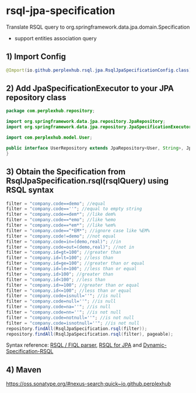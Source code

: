 # rsql-jpa-specification

Translate RSQL query to org.springframework.data.jpa.domain.Specification
- support entities association query

## 1) Import Config

```java
@Import(io.github.perplexhub.rsql.jpa.RsqlJpaSpecificationConfig.class)
```

## 2) Add JpaSpecificationExecutor to your JPA repository class

```java
package com.perplexhub.repository;

import org.springframework.data.jpa.repository.JpaRepository;
import org.springframework.data.jpa.repository.JpaSpecificationExecutor;

import com.perplexhub.model.User;

public interface UserRepository extends JpaRepository<User, String>, JpaSpecificationExecutor<User> {
}
```

## 3) Obtain the Specification from RsqlJpaSpecification.rsql(rsqlQuery) using RSQL syntax

```java
filter = "company.code==demo"; //equal
filter = "company.code==''"; //equal to empty string
filter = "company.code==dem*"; //like dem%
filter = "company.code==*emo"; //like %emo
filter = "company.code==*em*"; //like %em%
filter = "company.code==^*EM*"; //ignore case like %EM%
filter = "company.code!=demo"; //not equal
filter = "company.code=in=(demo,real)"; //in
filter = "company.code=out=(demo,real)"; //not in
filter = "company.id=gt=100"; //greater than
filter = "company.id=lt=100"; //less than
filter = "company.id=ge=100"; //greater than or equal
filter = "company.id=le=100"; //less than or equal
filter = "company.id>100"; //greater than
filter = "company.id<100"; //less than
filter = "company.id>=100"; //greater than or equal
filter = "company.id<=100"; //less than or equal
filter = "company.code=isnull=''"; //is null
filter = "company.code=null=''"; //is null
filter = "company.code=na=''"; //is null
filter = "company.code=nn=''"; //is not null
filter = "company.code=notnull=''"; //is not null
filter = "company.code=isnotnull=''"; //is not null
repository.findAll(RsqlJpaSpecification.rsql(filter));
repository.findAll(RsqlJpaSpecification.rsql(filter), pageable);
```

Syntax reference: [RSQL / FIQL parser](https://github.com/jirutka/rsql-parser#examples), [RSQL for JPA](https://github.com/tennaito/rsql-jpa#examples-of-rsql) and [Dynamic-Specification-RSQL](https://github.com/srigalamilitan/Dynamic-Specification-RSQL#implementation-rsql-in-services-layer)

## 4) Maven

https://oss.sonatype.org/#nexus-search;quick~io.github.perplexhub
